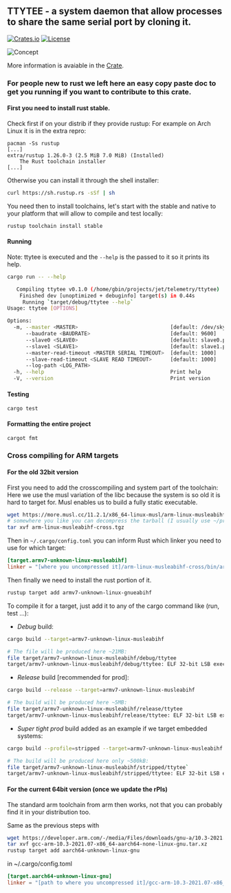 ##  TTYTEE - a system daemon that allow processes to share the same serial port by cloning it.

[![Crates.io](https://img.shields.io/crates/v/ttytee.svg)](https://crates.io/crates/ttytee)
[![License](https://img.shields.io/badge/License-Apache_2.0-blue.svg)](https://opensource.org/licenses/Apache-2.0)

![Concept](https://github.com/skywaysinc/ttytee/blob/main/ttytee.svg.jpg?raw=true)

More information is avaiable in the [Crate](https://crates.io/crates/ttytee).

### For people new to rust we left here an easy copy paste doc to get you running if you want to contribute to this crate.

#### First you need to install rust stable.

Check first if on your distrib if they provide rustup:
For example on Arch Linux it is in the extra repro:
```
pacman -Ss rustup
[...]
extra/rustup 1.26.0-3 (2.5 MiB 7.0 MiB) (Installed)
    The Rust toolchain installer
[...]
```

Otherwise you can install it through the shell installer:
```bash
curl https://sh.rustup.rs -sSf | sh
```

You need then to install toolchains, let's start with the stable and native to your platform that will allow to
compile and test locally:

```bash
rustup toolchain install stable
```

#### Running

Note: ttytee is executed and the `--help` is the passed to it so it prints its help.
```bash
cargo run -- --help

   Compiling ttytee v0.1.0 (/home/gbin/projects/jet/telemetry/ttytee)
    Finished dev [unoptimized + debuginfo] target(s) in 0.44s
     Running `target/debug/ttytee --help`
Usage: ttytee [OPTIONS]

Options:
  -m, --master <MASTER>                              [default: /dev/skywaysgps1]
      --baudrate <BAUDRATE>                          [default: 9600]
      --slave0 <SLAVE0>                              [default: slave0.pty]
      --slave1 <SLAVE1>                              [default: slave1.pty]
      --master-read-timeout <MASTER SERIAL TIMEOUT>  [default: 1000]
      --slave-read-timeout <SLAVE READ TIMEOUT>      [default: 1000]
      --log-path <LOG_PATH>
  -h, --help                                         Print help
  -V, --version                                      Print version
```

#### Testing
```
cargo test
```

#### Formatting the entire project
```
cargot fmt
```

### Cross compiling for ARM targets

#### For the old 32bit version

First you need to add the crosscompiling and system part of the toolchain:
Here we use the musl variation of the libc because the system is so old it is hard to target for.
Musl enables us to build a fully static executable.
```bash
wget https://more.musl.cc/11.2.1/x86_64-linux-musl/arm-linux-musleabihf-cross.tgz
# somewhere you like you can decompress the tarball (I usually use ~/prefix).
tar xvf arm-linux-musleabihf-cross.tgz
```

Then in `~/.cargo/config.toml` you can inform Rust which linker you need to use for which target:
```toml
[target.armv7-unknown-linux-musleabihf]
linker = "[where you uncompressed it]/arm-linux-musleabihf-cross/bin/arm-linux-musleabihf-gcc"
```

Then finally we need to install the rust portion of it.
```bash
rustup target add armv7-unknown-linux-gnueabihf
```

To compile it for a target, just add it to any of the cargo command like (run, test ...):

- *Debug* build:
```bash
cargo build --target=armv7-unknown-linux-musleabihf

# The file will be produced here ~21MB:
file target/armv7-unknown-linux-musleabihf/debug/ttytee 
target/armv7-unknown-linux-musleabihf/debug/ttytee: ELF 32-bit LSB executable, ARM, EABI5 version 1 (SYSV), statically linked, with debug_info, not stripped
```

- *Release* build [recommended for prod]:
```bash
cargo build --release --target=armv7-unknown-linux-musleabihf

# The build will be produced here ~5MB:
file target/armv7-unknown-linux-musleabihf/release/ttytee
target/armv7-unknown-linux-musleabihf/release/ttytee: ELF 32-bit LSB executable, ARM, EABI5 version 1 (SYSV), statically linked, with debug_info, not stripped
```

- *Super tight prod* build added as an example if we target embedded systems:
```bash
cargo build --profile=stripped --target=armv7-unknown-linux-musleabihf

# The build will be produced here only ~500kB:
file target/armv7-unknown-linux-musleabihf/stripped/ttytee`
target/armv7-unknown-linux-musleabihf/stripped/ttytee: ELF 32-bit LSB executable, ARM, EABI5 version 1 (SYSV), statically linked, stripped
```

#### For the current 64bit version (once we update the rPIs)

The standard arm toolchain from arm then works, not that you can probably find it in your distribution too.

Same as the previous steps with
```bash
wget https://developer.arm.com/-/media/Files/downloads/gnu-a/10.3-2021.07/binrel/gcc-arm-10.3-2021.07-x86_64-aarch64-none-linux-gnu.tar.xz
tar xvf gcc-arm-10.3-2021.07-x86_64-aarch64-none-linux-gnu.tar.xz
rustup target add aarch64-unknown-linux-gnu
```

in ~/.cargo/config.toml
```toml
[target.aarch64-unknown-linux-gnu]
linker = "[path to where you uncompressed it]/gcc-arm-10.3-2021.07-x86_64-aarch64-none-linux-gnu/bin/aarch64-none-linux-gnu-gcc"
```
